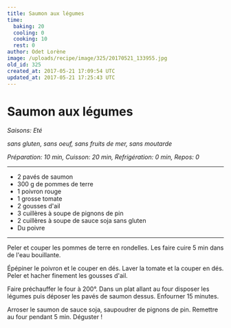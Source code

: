 ```yaml
---
title: Saumon aux légumes
time:
  baking: 20
  cooling: 0
  cooking: 10
  rest: 0
author: Odet Lorène
image: /uploads/recipe/image/325/20170521_133955.jpg
old_id: 325
created_at: 2017-05-21 17:09:54 UTC
updated_at: 2017-05-21 17:25:43 UTC
---
```


# Saumon aux légumes

_Saisons: Eté_

_sans gluten, sans oeuf, sans fruits de mer, sans moutarde_

_Préparation: 10 min, Cuisson: 20 min, Refrigération: 0 min, Repos: 0_

---

- 2 pavés de saumon
- 300 g de pommes de terre
- 1 poivron rouge
- 1 grosse tomate
- 2 gousses d'ail
- 3 cuillères à soupe de pignons de pin
- 2 cuillères à soupe de sauce soja sans gluten
- Du poivre

---

Peler et couper les pommes de terre en rondelles. Les faire cuire 5 min dans de l'eau bouillante.

Épépiner le poivron et le couper en dés. Laver la tomate et la couper en dés. Peler et hacher finement les gousses d'ail.

Faire préchauffer le four à 200°. Dans un plat allant au four disposer les légumes puis déposer les pavés de saumon dessus. Enfourner 15 minutes.

Arroser le saumon de sauce soja, saupoudrer de pignons de pin. Remettre au four pendant 5 min. Déguster !
